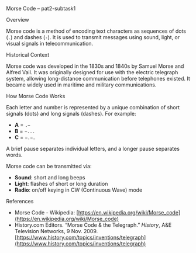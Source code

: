 Morse Code – pat2-subtask1

 Overview

Morse code is a method of encoding text characters as sequences of dots (`.`) and dashes (`-`). It is used to transmit messages using sound, light, or visual signals in telecommunication.

 Historical Context

Morse code was developed in the 1830s and 1840s by Samuel Morse and Alfred Vail. It was originally designed for use with the electric telegraph system, allowing long-distance communication before telephones existed. It became widely used in maritime and military communications.

How Morse Code Works

Each letter and number is represented by a unique combination of short signals (dots) and long signals (dashes). For example:
- **A** = `.−`
- **B** = `−...`
- **C** = `−.−.`

A brief pause separates individual letters, and a longer pause separates words.

Morse code can be transmitted via:
- **Sound**: short and long beeps
- **Light**: flashes of short or long duration
- **Radio**: on/off keying in CW (Continuous Wave) mode

References

- Morse Code - Wikipedia: [https://en.wikipedia.org/wiki/Morse_code](https://en.wikipedia.org/wiki/Morse_code)
- History.com Editors. “Morse Code & the Telegraph.” *History*, A&E Television Networks, 9 Nov. 2009. [https://www.history.com/topics/inventions/telegraph](https://www.history.com/topics/inventions/telegraph)
